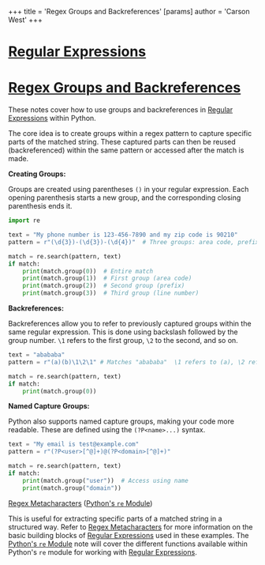 +++
 title = 'Regex Groups and Backreferences'
[params]
	author = 'Carson West'
+++
# [Regular Expressions](./../regular-expressions/)
# [Regex Groups and Backreferences](./../regex-groups-and-backreferences/) 
These notes cover how to use groups and backreferences in [Regular Expressions](./../regular-expressions/) within Python.

The core idea is to create groups within a regex pattern to capture specific parts of the matched string.  These captured parts can then be reused (backreferenced) within the same pattern or accessed after the match is made.

**Creating Groups:**

Groups are created using parentheses `()` in your regular expression.  Each opening parenthesis starts a new group, and the corresponding closing parenthesis ends it.

```python
import re

text = "My phone number is 123-456-7890 and my zip code is 90210"
pattern = r"(\d{3})-(\d{3})-(\d{4})"  # Three groups: area code, prefix, line number

match = re.search(pattern, text)
if match:
    print(match.group(0))  # Entire match
    print(match.group(1))  # First group (area code)
    print(match.group(2))  # Second group (prefix)
    print(match.group(3))  # Third group (line number)
```

**Backreferences:**

Backreferences allow you to refer to previously captured groups within the same regular expression. This is done using backslash followed by the group number. `\1` refers to the first group, `\2` to the second, and so on.

```python
text = "abababa"
pattern = r"(a)(b)\1\2\1" # Matches "abababa"  \1 refers to (a), \2 refers to (b)

match = re.search(pattern, text)
if match:
    print(match.group(0))
```

**Named Capture Groups:**

Python also supports named capture groups, making your code more readable. These are defined using the `(?P<name>...)` syntax.

```python
text = "My email is test@example.com"
pattern = r"(?P<user>[^@]+)@(?P<domain>[^@]+)"

match = re.search(pattern, text)
if match:
    print(match.group("user"))  # Access using name
    print(match.group("domain"))
```


[Regex Metacharacters](./../regex-metacharacters/)  ([Python's `re` Module](./../pythons-`re`-module/))


This is useful for extracting specific parts of a matched string in a structured way.  Refer to [Regex Metacharacters](./../regex-metacharacters/) for more information on the basic building blocks of [Regular Expressions](./../regular-expressions/) used in these examples.  The [Python's `re` Module](./../pythons-`re`-module/) note will cover the different functions available within Python's `re` module for working with [Regular Expressions](./../regular-expressions/).
